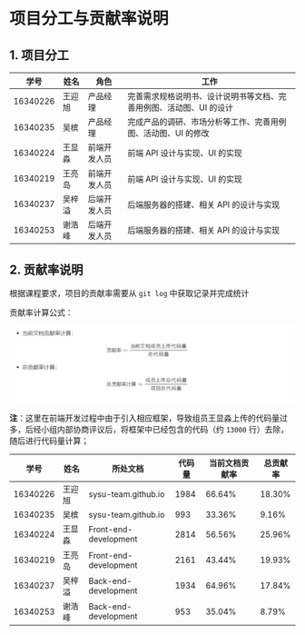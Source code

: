 # 项目分工与贡献率说明

## 1. 项目分工

| 学号     | 姓名   | 角色         | 工作                                                         |
| -------- | ------ | ------------ | ------------------------------------------------------------ |
| 16340226 | 王迎旭 | 产品经理     | 完善需求规格说明书、设计说明书等文档、完善用例图、活动图、UI 的设计 |
| 16340235 | 吴槟   | 产品经理     | 完成产品的调研、市场分析等工作、完善用例图、活动图、UI 的修改 |
| 16340224 | 王显淼 | 前端开发人员 | 前端 API 设计与实现、UI 的实现                               |
| 16340219 | 王亮岛 | 前端开发人员 | 前端 API 设计与实现、UI 的实现                               |
| 16340237 | 吴梓溢 | 后端开发人员 | 后端服务器的搭建、相关 API 的设计与实现                      |
| 16340253 | 谢浩峰 | 后端开发人员 | 后端服务器的搭建、相关 API 的设计与实现                      |

## 2. 贡献率说明

根据课程要求，项目的贡献率需要从 `git log` 中获取记录并完成统计 

贡献率计算公式：

![贡献率计算公式](imgs\贡献率计算公式.png)

**注**：这里在前端开发过程中由于引入相应框架，导致组员王显淼上传的代码量过多，后经小组内部协商评议后，将框架中已经包含的代码（约 `13000` 行）去除，随后进行代码量计算；

| 学号     | 姓名   | 所处文档              | 代码量 | 当前文档贡献率 | 总贡献率 |
| -------- | ------ | --------------------- | ------ | -------------- | -------- |
| 16340226 | 王迎旭 | sysu-team.github.io   | 1984   | 66.64%         | 18.30%   |
| 16340235 | 吴槟   | sysu-team.github.io   | 993    | 33.36%         | 9.16%    |
| 16340224 | 王显淼 | Front-end-development | 2814   | 56.56%         | 25.96%   |
| 16340219 | 王亮岛 | Front-end-development | 2161   | 43.44%         | 19.93%   |
| 16340237 | 吴梓溢 | Back-end-development  | 1934   | 64.96%         | 17.84%   |
| 16340253 | 谢浩峰 | Back-end-development  | 953    | 35.04%         | 8.79%    |

